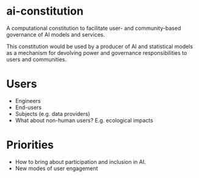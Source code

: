 # ai-constitution
A computational constitution to facilitate user- and community-based governance of AI models and services.

This constitution would be used by a producer of AI and statistical models as a mechanism for devolving power and governance responsibilities to users and communities.

# Users
* Engineers
* End-users
* Subjects (e.g. data providers)
* What about non-human users? E.g. ecological impacts

# Priorities
* How to bring about participation and inclusion in AI.
* New modes of user engagement
